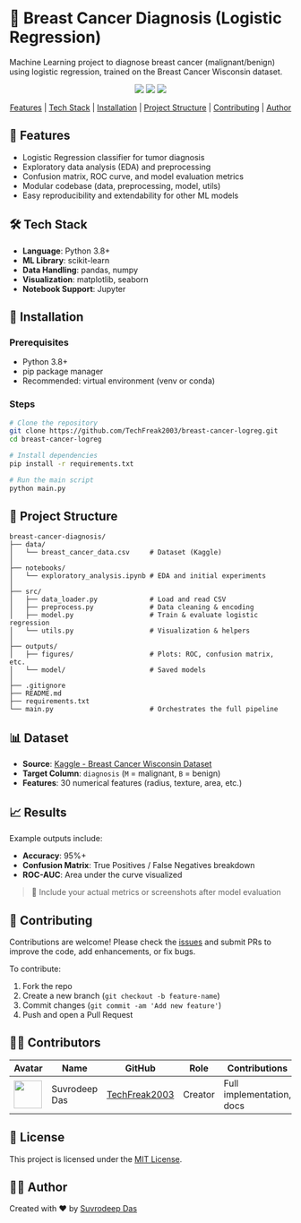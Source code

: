 
# 🧠 Breast Cancer Diagnosis (Logistic Regression)

Machine Learning project to diagnose breast cancer (malignant/benign) using logistic regression, trained on the Breast Cancer Wisconsin dataset.

<p align="center">
  <a href="https://github.com/TechFreak2003/breast-cancer-logreg/issues"><img src="https://img.shields.io/github/issues/TechFreak2003/breast-cancer-logreg"></a> 
  <a href="https://github.com/TechFreak2003/breast-cancer-logreg/stargazers"><img src="https://img.shields.io/github/stars/TechFreak2003/breast-cancer-logreg"></a>
  <a href="https://github.com/TechFreak2003/breast-cancer-logreg/blob/main/LICENSE">
    <img src="https://img.shields.io/badge/License-MIT-blue.svg">
  </a>
</p>

<p align="center">
  <a href="#-features">Features</a> |
  <a href="#%EF%B8%8F-tech-stack">Tech Stack</a> |
  <a href="#-installation">Installation</a> |
  <a href="#-project-structure">Project Structure</a> |
  <a href="#-contributing">Contributing</a> |
  <a href="#%EF%B8%8F-author">Author</a>
</p>

## 🌟 Features

- Logistic Regression classifier for tumor diagnosis
- Exploratory data analysis (EDA) and preprocessing
- Confusion matrix, ROC curve, and model evaluation metrics
- Modular codebase (data, preprocessing, model, utils)
- Easy reproducibility and extendability for other ML models

## 🛠️ Tech Stack

- **Language**: Python 3.8+
- **ML Library**: scikit-learn
- **Data Handling**: pandas, numpy
- **Visualization**: matplotlib, seaborn
- **Notebook Support**: Jupyter

## 🚀 Installation

### Prerequisites

- Python 3.8+
- pip package manager
- Recommended: virtual environment (venv or conda)

### Steps

```bash
# Clone the repository
git clone https://github.com/TechFreak2003/breast-cancer-logreg.git
cd breast-cancer-logreg

# Install dependencies
pip install -r requirements.txt

# Run the main script
python main.py
```

## 📁 Project Structure

```
breast-cancer-diagnosis/
├── data/
│   └── breast_cancer_data.csv     # Dataset (Kaggle)
│
├── notebooks/
│   └── exploratory_analysis.ipynb # EDA and initial experiments
│
├── src/
│   ├── data_loader.py             # Load and read CSV
│   ├── preprocess.py              # Data cleaning & encoding
│   ├── model.py                   # Train & evaluate logistic regression
│   └── utils.py                   # Visualization & helpers
│
├── outputs/
│   ├── figures/                   # Plots: ROC, confusion matrix, etc.
│   └── model/                     # Saved models
│
├── .gitignore
├── README.md
├── requirements.txt
└── main.py                        # Orchestrates the full pipeline
```

## 📊 Dataset

- **Source**: [Kaggle - Breast Cancer Wisconsin Dataset](https://www.kaggle.com/datasets/uciml/breast-cancer-wisconsin-data)
- **Target Column**: `diagnosis` (`M` = malignant, `B` = benign)
- **Features**: 30 numerical features (radius, texture, area, etc.)

## 📈 Results

Example outputs include:

- **Accuracy**: 95%+
- **Confusion Matrix**: True Positives / False Negatives breakdown
- **ROC-AUC**: Area under the curve visualized

> 📌 Include your actual metrics or screenshots after model evaluation

## 👥 Contributing

Contributions are welcome! Please check the [issues](https://github.com/TechFreak2003/breast-cancer-logreg/issues) and submit PRs to improve the code, add enhancements, or fix bugs.

To contribute:

1. Fork the repo
2. Create a new branch (`git checkout -b feature-name`)
3. Commit changes (`git commit -am 'Add new feature'`)
4. Push and open a Pull Request

## 👨‍💻 Contributors

| Avatar | Name | GitHub | Role | Contributions |
|--------|------|--------|------|---------------|
| <img src="https://github.com/TechFreak2003.png" width="50px" height="50px" /> | Suvrodeep Das | [TechFreak2003](https://github.com/TechFreak2003) | Creator | Full implementation, docs |

## 📄 License

This project is licensed under the [MIT License](LICENSE).

## 🙋‍♂️ Author

Created with ❤️ by [Suvrodeep Das](https://suvrodeepdas.dev)
